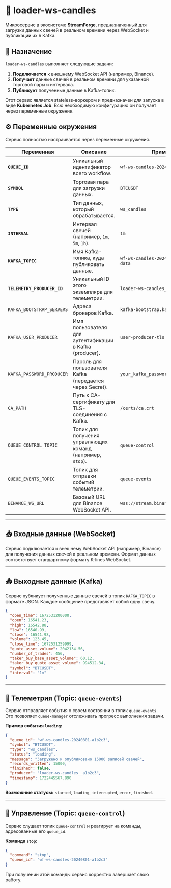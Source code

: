 # 📡 loader-ws-candles

Микросервис в экосистеме **StreamForge**, предназначенный для загрузки данных свечей в реальном времени через WebSocket и публикации их в Kafka.

## 🎯 Назначение

`loader-ws-candles` выполняет следующие задачи:

1.  **Подключается** к внешнему WebSocket API (например, Binance).
2.  **Получает** данные свечей в реальном времени для указанной торговой пары и интервала.
3.  **Публикует** полученные данные в Kafka-топик.

Этот сервис является stateless-воркером и предназначен для запуска в виде **Kubernetes Job**. Всю необходимую конфигурацию он получает через переменные окружения.

## ⚙️ Переменные окружения

Сервис полностью настраивается через переменные окружения.

| Переменная                 | Описание                                                              | Пример                                           |
| -------------------------- | --------------------------------------------------------------------- | ------------------------------------------------ |
| **`QUEUE_ID`**             | Уникальный идентификатор всего workflow.                              | `wf-ws-candles-20240801-a1b2c3`                   |
| **`SYMBOL`**               | Торговая пара для загрузки данных.                                    | `BTCUSDT`                                        |
| **`TYPE`**                 | Тип данных, который обрабатывается.                                   | `ws_candles`                                     |
| **`INTERVAL`**             | Интервал свечей (например, `1m`, `5m`, `1h`).                         | `1m`                                             |
| **`KAFKA_TOPIC`**          | Имя Kafka-топика, куда публиковать данные.                             | `wf-ws-candles-20240801-a1b2c3-data`             |
| **`TELEMETRY_PRODUCER_ID`**| Уникальный ID этого экземпляра для телеметрии.                        | `loader-ws-candles__a1b2c3`                      |
| `KAFKA_BOOTSTRAP_SERVERS`  | Адреса брокеров Kafka.                                                | `kafka-bootstrap.kafka:9093`                     |
| `KAFKA_USER_PRODUCER`      | Имя пользователя для аутентификации в Kafka (producer).               | `user-producer-tls`                              |
| `KAFKA_PASSWORD_PRODUCER`  | Пароль для пользователя Kafka (передается через Secret).              | `your_kafka_password`                            |
| `CA_PATH`                  | Путь к CA-сертификату для TLS-соединения с Kafka.                     | `/certs/ca.crt`                                  |
| `QUEUE_CONTROL_TOPIC`      | Топик для получения управляющих команд (например, `stop`).            | `queue-control`                                  |
| `QUEUE_EVENTS_TOPIC`       | Топик для отправки событий телеметрии.                                | `queue-events`                                   |
| `BINANCE_WS_URL`           | Базовый URL для Binance WebSocket API.                                | `wss://stream.binance.com:9443/ws`               |

---

## 📥 Входные данные (WebSocket)

Сервис подключается к внешнему WebSocket API (например, Binance) для получения данных свечей в реальном времени. Формат данных соответствует стандартному формату K-lines WebSocket.

---

## 📤 Выходные данные (Kafka)

Сервис публикует полученные данные свечей в топик `KAFKA_TOPIC` в формате JSON. Каждое сообщение представляет собой одну свечу.

```json
{
  "open_time": 1672531200000,
  "open": 16541.23,
  "high": 16542.88,
  "low": 16540.99,
  "close": 16541.98,
  "volume": 123.45,
  "close_time": 1672531259999,
  "quote_asset_volume": 2042134.56,
  "number_of_trades": 456,
  "taker_buy_base_asset_volume": 60.12,
  "taker_buy_quote_asset_volume": 994512.34,
  "symbol": "BTCUSDT",
  "interval": "1m"
}
```

---

## 📡 Телеметрия (Topic: `queue-events`)

Сервис отправляет события о своем состоянии в топик `queue-events`. Это позволяет `queue-manager` отслеживать прогресс выполнения задачи.

**Пример события `loading`:**

```json
{
  "queue_id": "wf-ws-candles-20240801-a1b2c3",
  "symbol": "BTCUSDT",
  "type": "ws_candles",
  "status": "loading",
  "message": "Загружено и опубликовано 15000 записей свечей",
  "records_written": 15000,
  "finished": false,
  "producer": "loader-ws-candles__a1b2c3",
  "timestamp": 1722445567.890
}
```

**Возможные статусы:** `started`, `loading`, `interrupted`, `error`, `finished`.

---

## 🔄 Управление (Topic: `queue-control`)

Сервис слушает топик `queue-control` и реагирует на команды, адресованные его `queue_id`.

**Команда `stop`:**

```json
{
  "command": "stop",
  "queue_id": "wf-ws-candles-20240801-a1b2c3"
}
```

При получении этой команды сервис корректно завершает свою работу.
